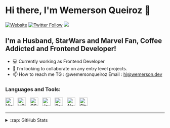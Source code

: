 # Hi there, I'm Wemerson Queiroz 👋 

[![Website](https://img.shields.io/website?label=wemerson.dev&style=for-the-badge&url=https%3A%2F%2Fwemerson.dev)](https://wemerson.dev)
[![Twitter Follow](https://img.shields.io/twitter/follow/wemersonqueiroz?color=1DA1F2&logo=twitter&style=for-the-badge)](https://twitter.com/intent/follow?original_referer=https%3A%2F%2Fgithub.com%2Fwemersonqueiroz&screen_name=wemersonqueiroz)
![](https://komarev.com/ghpvc/?username=wemersonqueiroz&color=green)

## I'm a Husband, StarWars and Marvel Fan, Coffee Addicted and Frontend Developer!

- 💻 Currently working as Frontend Developer
- 💞️ I’m looking to collaborate on any entry level projects.
- 📫 How to reach me TG : @wemersonqueiroz Email : hi@wemerson.dev

### Languages and Tools:

<img align="left" alt="Visual Studio Code" width="26px" src="https://cdn.jsdelivr.net/gh/devicons/devicon/icons/vscode/vscode-original.svg" style="padding-right:10px;" />
<img align="left" alt="HTML5" width="26px" src="https://cdn.jsdelivr.net/gh/devicons/devicon/icons/html5/html5-original.svg" style="padding-right:10px;" />
<img align="left" alt="CSS3" width="26px" src="https://cdn.jsdelivr.net/gh/devicons/devicon/icons/css3/css3-original.svg" style="padding-right:10px;" />
<img align="left" alt="JavaScript" width="26px" src="https://cdn.jsdelivr.net/gh/devicons/devicon/icons/javascript/javascript-original.svg" style="padding-right:10px;" />
<img align="left" alt="React" width="26px" src="https://cdn.jsdelivr.net/gh/devicons/devicon/icons/react/react-original.svg" style="padding-right:10px;" />
<img align="left" alt="Node.js" width="26px" src="https://cdn.jsdelivr.net/gh/devicons/devicon/icons/nodejs/nodejs-original.svg" style="padding-right:10px;" />
<img align="left" alt="Git" width="26px" src="https://cdn.jsdelivr.net/gh/devicons/devicon/icons/git/git-original.svg" style="padding-right:10px;" />


<br />
<br />

---

<details>
  <summary>:zap: GitHub Stats</summary>

  <img align="left" alt="wemersonqueiroz's GitHub Stats" src="https://github-readme-stats.vercel.app/api?username=wemersonqueiroz&show_icons=true&hide_border=false&title_color=ff652f&icon_color=FFE400&bg_color=09131B&text_color=ffffff&border_color=0c1a25" />
</details>


[website]: https://wemersonq.dev
[twitter]: https://twitter.com/wemersonqueiroz
[instagram]: https://instagram.com/wemerson.dev
[linkedin]: https://linkedin.com/in/wemersonsouza
